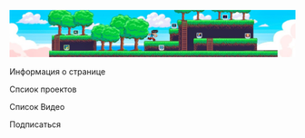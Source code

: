 [![Header](https://github.com/famiyNataMatvey-AndroidGit/famiyNataMatvey-AndroidGit/blob/main/assets/photo_for_header.jpeg)](https://www.youtube.com/channel/UCNBynGdz_whB8tONXX2T6xA)

Информация о странице

Спсиок проектов

Список Видео 

Подписаться